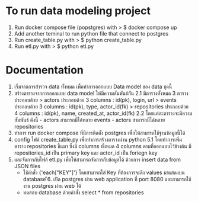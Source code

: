 # To run data modeling project
1. Run docker compose file (popstgres) with > $ docker compose up
2. Add another teminal to run python file that connect to postgres
3. Run create_table.py with > $ python create_table.py
4. Run etl.py with > $ python etl.py

# Documentation
1. เริ่มจากการสำรวจ data ทั้งหมด เพื่อทำการออกแบบ Data model ของ data ชุดนี้
2. สร้างตารางจากการออกแบบ data model ให้มีความสัมพันธ์กัน 
    2.1 มีตารางทั้งหมด 3 ตาราง ประกอบด้วย 
        > actors ประกอบด้วย 3 columns : id(pk), login, url
        > events ประกอบด้วย 3 columns : id(pk), type, actor_id(fk)
        > repositories ประกอบด้วย 4 columns : id(pk), name, created_at, actor_id(fk)
    2.2 โดยแต่ละตารางจะมีความสัมพันธ์ ดังนี้
        - actors สามารถมีได้หลาย events
        - actors สามารถมีได้หลาย repositories 
3. ทำการ run docker compose ที่มีการติดตั้ง postgres เพื่อให้สามารถใช้ฐานข้อมูลนี้ได้
4. config ไฟล์ create_table.py เพื่อทำการสร้างตารางผ่าน python 
    5.1 โดยทำการเพิ่มตาราง repositories ขึ้นมา ซึ่งมี columns ทั้งหมด 4 columns ตามที่ออกแบบไว้ข้างต้น
        มี repositories_id เป็น primary key และ actor_id เป็น foriegn key 
5. และจัดการกับไฟล์ etl.py เพื่อให้สามารถจัดการกับข้อมูลได้ ด้วยการ insert data from JSON files
    - ใช้คำสั่ง {'each["KEY"]'} โดยสามารถใส่ Key ที่ต้องการจะดึง values มาแสดงบน database 
ึ6. เปิด postgres ผ่าน web application ที่ port 8080 และสามารถใช้งาน postgres ผ่าน web ได้
    - ทดสอบ database ด้วยคำสั่ง select * from repositories 